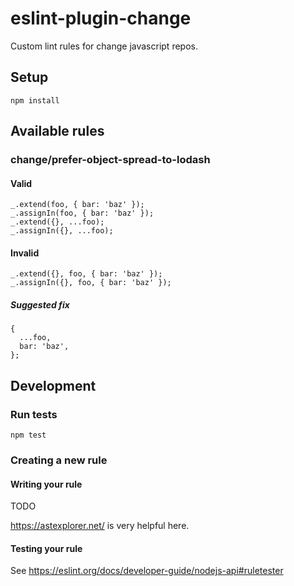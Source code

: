 # eslint-plugin-change

Custom lint rules for change javascript repos.

## Setup

```
npm install
```

## Available rules

### change/prefer-object-spread-to-lodash

#### Valid
```
_.extend(foo, { bar: 'baz' });
_.assignIn(foo, { bar: 'baz' });
_.extend({}, ...foo);
_.assignIn({}, ...foo);
```

#### Invalid
```
_.extend({}, foo, { bar: 'baz' });
_.assignIn({}, foo, { bar: 'baz' });
```

##### Suggested fix
```
{
  ...foo,
  bar: 'baz',
};
```

## Development

### Run tests
```
npm test
```

### Creating a new rule

#### Writing your rule

TODO

https://astexplorer.net/ is very helpful here.

#### Testing your rule

See https://eslint.org/docs/developer-guide/nodejs-api#ruletester
